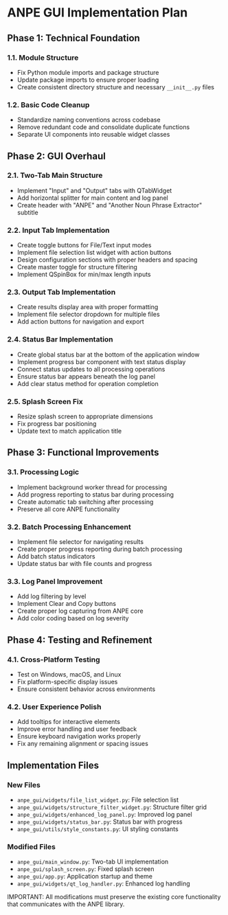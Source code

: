 # ANPE GUI Implementation Plan

## Phase 1: Technical Foundation

### 1.1. Module Structure
- Fix Python module imports and package structure
- Update package imports to ensure proper loading
- Create consistent directory structure and necessary `__init__.py` files

### 1.2. Basic Code Cleanup
- Standardize naming conventions across codebase
- Remove redundant code and consolidate duplicate functions
- Separate UI components into reusable widget classes

## Phase 2: GUI Overhaul

### 2.1. Two-Tab Main Structure
- Implement "Input" and "Output" tabs with QTabWidget
- Add horizontal splitter for main content and log panel
- Create header with "ANPE" and "Another Noun Phrase Extractor" subtitle

### 2.2. Input Tab Implementation
- Create toggle buttons for File/Text input modes
- Implement file selection list widget with action buttons
- Design configuration sections with proper headers and spacing
- Create master toggle for structure filtering
- Implement QSpinBox for min/max length inputs

### 2.3. Output Tab Implementation
- Create results display area with proper formatting
- Implement file selector dropdown for multiple files
- Add action buttons for navigation and export

### 2.4. Status Bar Implementation
- Create global status bar at the bottom of the application window
- Implement progress bar component with text status display
- Connect status updates to all processing operations
- Ensure status bar appears beneath the log panel
- Add clear status method for operation completion

### 2.5. Splash Screen Fix
- Resize splash screen to appropriate dimensions
- Fix progress bar positioning
- Update text to match application title

## Phase 3: Functional Improvements

### 3.1. Processing Logic
- Implement background worker thread for processing
- Add progress reporting to status bar during processing
- Create automatic tab switching after processing
- Preserve all core ANPE functionality

### 3.2. Batch Processing Enhancement
- Implement file selector for navigating results
- Create proper progress reporting during batch processing
- Add batch status indicators
- Update status bar with file counts and progress

### 3.3. Log Panel Improvement
- Add log filtering by level
- Implement Clear and Copy buttons
- Create proper log capturing from ANPE core
- Add color coding based on log severity

## Phase 4: Testing and Refinement

### 4.1. Cross-Platform Testing
- Test on Windows, macOS, and Linux
- Fix platform-specific display issues
- Ensure consistent behavior across environments

### 4.2. User Experience Polish
- Add tooltips for interactive elements
- Improve error handling and user feedback
- Ensure keyboard navigation works properly
- Fix any remaining alignment or spacing issues

## Implementation Files

### New Files
- `anpe_gui/widgets/file_list_widget.py`: File selection list
- `anpe_gui/widgets/structure_filter_widget.py`: Structure filter grid
- `anpe_gui/widgets/enhanced_log_panel.py`: Improved log panel
- `anpe_gui/widgets/status_bar.py`: Status bar with progress
- `anpe_gui/utils/style_constants.py`: UI styling constants

### Modified Files
- `anpe_gui/main_window.py`: Two-tab UI implementation
- `anpe_gui/splash_screen.py`: Fixed splash screen
- `anpe_gui/app.py`: Application startup and theme
- `anpe_gui/widgets/qt_log_handler.py`: Enhanced log handling

IMPORTANT: All modifications must preserve the existing core functionality that communicates with the ANPE library. 